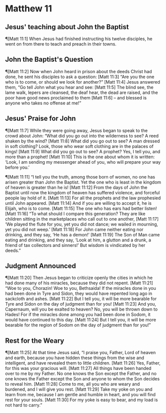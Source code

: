 # Matthew 11

## Jesus' teaching about John the Baptist
¶[Matt 11:1] When Jesus had finished instructing his twelve disciples, he went on from there to teach and preach in their towns.

## John the Baptist's Question
¶[Matt 11:2] Now when John heard in prison about the deeds Christ had done, he sent his disciples to ask a question:
[Matt 11:3] “Are you the one who is to come, or should we look for another?”
[Matt 11:4] Jesus answered them, “Go tell John what you hear and see:
[Matt 11:5] The blind see, the lame walk, lepers are cleansed, the deaf hear, the dead are raised, and the poor have good news proclaimed to them
[Matt 11:6] – and blessed is anyone who takes no offense at me!”

## Jesus' Praise for John
¶[Matt 11:7] While they were going away, Jesus began to speak to the crowd about John: “What did you go out into the wilderness to see? A reed shaken by the wind?
[Matt 11:8] What did you go out to see? A man dressed in soft clothing? Look, those who wear soft clothing are in the palaces of kings!
[Matt 11:9] What did you go out to see? A prophet? Yes, I tell you, and more than a prophet!
[Matt 11:10] This is the one about whom it is written: ‘Look, I am sending my messenger ahead of you, who will prepare your way before you.’

¶[Matt 11:11] “I tell you the truth, among those born of women, no one has arisen greater than John the Baptist. Yet the one who is least in the kingdom of heaven is greater than he is!
[Matt 11:12] From the days of John the Baptist until now the kingdom of heaven has suffered violence, and forceful people lay hold of it.
[Matt 11:13] For all the prophets and the law prophesied until John appeared.
[Matt 11:14] And if you are willing to accept it, he is Elijah, who is to come.
[Matt 11:15] The one who has ears had better listen!
[Matt 11:16] “To what should I compare this generation? They are like children sitting in the marketplaces who call out to one another,
[Matt 11:17] ‘We played the flute for you, yet you did not dance; we wailed in mourning, yet you did not weep.’
[Matt 11:18] For John came neither eating nor drinking, and they say, ‘He has a demon!’
[Matt 11:19] The Son of Man came eating and drinking, and they say, ‘Look at him, a glutton and a drunk, a friend of tax collectors and sinners!’ But wisdom is vindicated by her deeds.”

## Judgment Announced
¶[Matt 11:20] Then Jesus began to criticize openly the cities in which he had done many of his miracles, because they did not repent.
[Matt 11:21] “Woe to you, Chorazin! Woe to you, Bethsaida! If the miracles done in you had been done in Tyre and Sidon, they would have repented long ago in sackcloth and ashes.
[Matt 11:22] But I tell you, it will be more bearable for Tyre and Sidon on the day of judgment than for you!
[Matt 11:23] And you, Capernaum, will you be exalted to heaven? No, you will be thrown down to Hades! For if the miracles done among you had been done in Sodom, it would have continued to this day.
[Matt 11:24] But I tell you, it will be more bearable for the region of Sodom on the day of judgment than for you!”

## Rest for the Weary
¶[Matt 11:25] At that time Jesus said, “I praise you, Father, Lord of heaven and earth, because you have hidden these things from the wise and intelligent, and have revealed them to little children.
[Matt 11:26] Yes, Father, for this was your gracious will.
[Matt 11:27] All things have been handed over to me by my Father. No one knows the Son except the Father, and no one knows the Father except the Son and anyone to whom the Son decides to reveal him.
[Matt 11:28] Come to me, all you who are weary and burdened, and I will give you rest.
[Matt 11:29] Take my yoke on you and learn from me, because I am gentle and humble in heart, and you will find rest for your souls.
[Matt 11:30] For my yoke is easy to bear, and my load is not hard to carry.”
